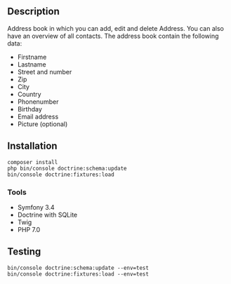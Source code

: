 
## Description
Address book in which you can add, edit and delete Address. 
You can also have an overview of all contacts.
The address book contain the following data:
* Firstname
* Lastname
* Street and number
* Zip
* City
* Country
* Phonenumber
* Birthday
* Email address
* Picture (optional)

## Installation

```
composer install
php bin/console doctrine:schema:update
bin/console doctrine:fixtures:load
```

### Tools
* Symfony 3.4
* Doctrine with SQLite
* Twig
* PHP 7.0

## Testing 
```
bin/console doctrine:schema:update --env=test
bin/console doctrine:fixtures:load --env=test
```
